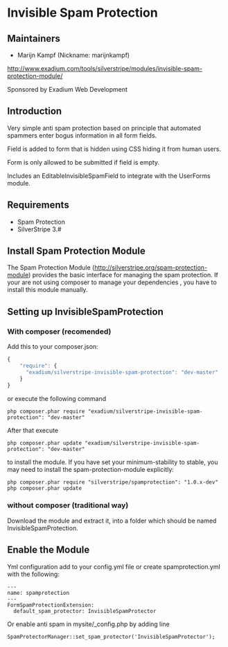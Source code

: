 # Invisible Spam Protection

## Maintainers

 * Marijn Kampf (Nickname: marijnkampf)
  <marijn at exadium dot com>
   
   http://www.exadium.com/tools/silverstripe/modules/invisible-spam-protection-module/
   
   Sponsored by Exadium Web Development
   
## Introduction

Very simple anti spam protection based on principle that automated spammers enter bogus information in all form fields.

Field is added to form that is hidden using CSS hiding it from human users.

Form is only allowed to be submitted if field is empty.

Includes an EditableInvisibleSpamField to integrate with the UserForms module. 

## Requirements

 * Spam Protection
 * SilverStripe 3.#

## Install Spam Protection Module

The Spam Protection Module (http://silverstripe.org/spam-protection-module) provides the basic interface for managing the spam protection.
If your are not using composer to manage your dependencies , you have to install this module manually. 


## Setting up InvisibleSpamProtection

### With composer (recomended)

Add this to your composer.json:

```js
{
    "require": {
      "exadium/silverstripe-invisible-spam-protection": "dev-master"
    }
}
```

or execute the following command

```php composer.phar require "exadium/silverstripe-invisible-spam-protection": "dev-master"```

After that execute

```php composer.phar update "exadium/silverstripe-invisible-spam-protection": "dev-master"```

to install the module. If you have set your minimum-stability to stable, you may need to install the spam-protection-module explicitly:

```
php composer.phar require "silverstripe/spamprotection": "1.0.x-dev"
php composer.phar update  
```


### without composer (traditional way)

 Download the module and extract it, into a folder which should be named InvisibleSpamProtection.
 
## Enable the Module ##
Yml configuration add to your config.yml file or create spamprotection.yml with the following:
```
---
name: spamprotection
---
FormSpamProtectionExtension:
  default_spam_protector: InvisibleSpamProtector
```

Or enable anti spam in mysite/_config.php by adding line 

```
SpamProtectorManager::set_spam_protector('InvisibleSpamProtector');
```
